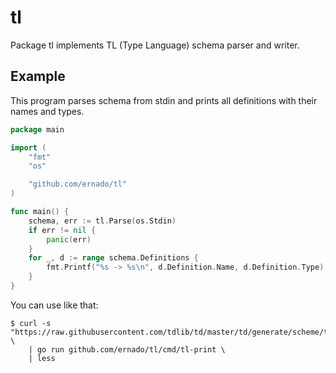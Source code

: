 # tl

Package tl implements TL (Type Language) schema parser and writer.

## Example

This program parses schema from stdin and prints all definitions with their
names and types.

```go
package main

import (
	"fmt"
	"os"

	"github.com/ernado/tl"
)

func main() {
	schema, err := tl.Parse(os.Stdin)
	if err != nil {
		panic(err)
	}
	for _, d := range schema.Definitions {
		fmt.Printf("%s -> %s\n", d.Definition.Name, d.Definition.Type)
	}
}
```

You can use like that:
```console
$ curl -s "https://raw.githubusercontent.com/tdlib/td/master/td/generate/scheme/td_api.tl" \
    | go run github.com/ernado/tl/cmd/tl-print \
    | less
```
